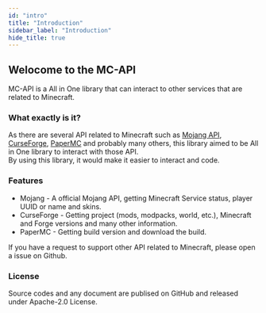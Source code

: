 ```yaml
---
id: "intro"
title: "Introduction"
sidebar_label: "Introduction"
hide_title: true
---
```


## Welocome to the MC-API

MC-API is a All in One library that can interact to other services that are related to Minecraft.

### What exactly is it?

As there are several API related to Minecraft such as [Mojang API](https://www.minecraft.net/), [CurseForge](https://www.curseforge.com/), [PaperMC](https://papermc.io/) and probably many others, this library aimed to be All in One library to interact with those API.  
By using this library, it would make it easier to interact and code.

### Features

- Mojang - A official Mojang API, getting Minecraft Service status, player UUID or name and skins.
- CurseForge - Getting project (mods, modpacks, world, etc.), Minecraft and Forge versions and many other information.
- PaperMC - Getting build version and download the build.

If you have a request to support other API related to Minecraft, please open a issue on Github.

### License

Source codes and any document are publised on GitHub and released under Apache-2.0 License.
